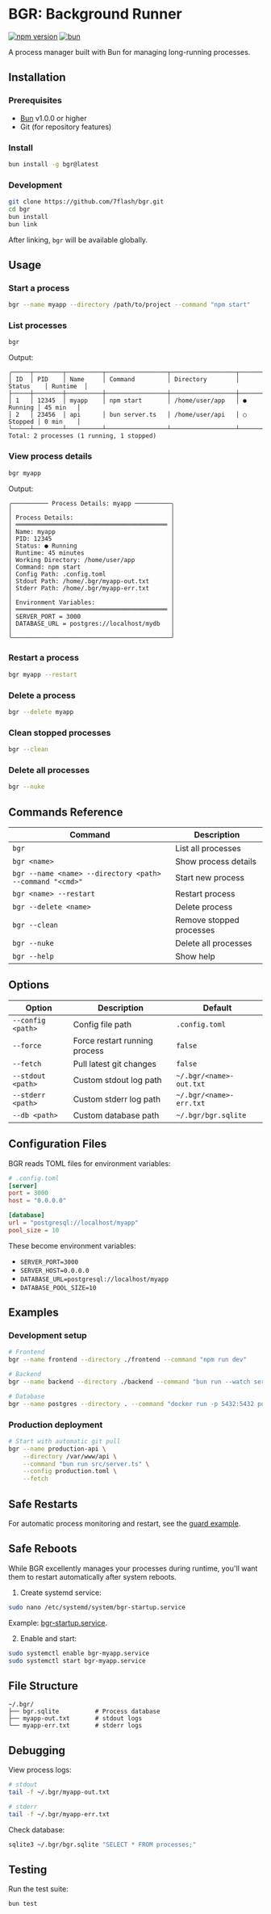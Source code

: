 # BGR: Background Runner

[![npm version](https://img.shields.io/npm/v/bgr.svg)](https://www.npmjs.com/package/bgr)
[![bun](https://img.shields.io/badge/powered%20by-bun-F7A41D)](https://bun.sh/)

A process manager built with Bun for managing long-running processes.

## Installation

### Prerequisites

- [Bun](https://bun.sh) v1.0.0 or higher
- Git (for repository features)

### Install

```bash
bun install -g bgr@latest
```

### Development

```bash
git clone https://github.com/7flash/bgr.git
cd bgr
bun install
bun link
```

After linking, `bgr` will be available globally.

## Usage

### Start a process

```bash
bgr --name myapp --directory /path/to/project --command "npm start"
```

### List processes

```bash
bgr
```

Output:
```
╭─────┬────────┬──────────┬─────────────────┬──────────────────┬───────────┬──────────╮
│ ID  │ PID    │ Name     │ Command         │ Directory        │ Status    │ Runtime  │
├─────┼────────┼──────────┼─────────────────┼──────────────────┼───────────┼──────────┤
│ 1   │ 12345  │ myapp    │ npm start       │ /home/user/app   │ ● Running │ 45 min   │
│ 2   │ 23456  │ api      │ bun server.ts   │ /home/user/api   │ ○ Stopped │ 0 min    │
╰─────┴────────┴──────────┴─────────────────┴──────────────────┴───────────┴──────────╯
Total: 2 processes (1 running, 1 stopped)
```

### View process details

```bash
bgr myapp
```

Output:
```
╭────────── Process Details: myapp ──────────╮
│                                            │
│ Process Details:                           │
│ ══════════════════════════════════════════ │
│ Name: myapp                                │
│ PID: 12345                                 │
│ Status: ● Running                          │
│ Runtime: 45 minutes                        │
│ Working Directory: /home/user/app          │
│ Command: npm start                         │
│ Config Path: .config.toml                  │
│ Stdout Path: /home/.bgr/myapp-out.txt      │
│ Stderr Path: /home/.bgr/myapp-err.txt      │
│                                            │
│ Environment Variables:                     │
│ ══════════════════════════════════════════ │
│ SERVER_PORT = 3000                         │
│ DATABASE_URL = postgres://localhost/mydb   │
│                                            │
╰────────────────────────────────────────────╯
```

### Restart a process

```bash
bgr myapp --restart
```

### Delete a process

```bash
bgr --delete myapp
```

### Clean stopped processes

```bash
bgr --clean
```

### Delete all processes

```bash
bgr --nuke
```

## Commands Reference

| Command | Description |
|---------|-------------|
| `bgr` | List all processes |
| `bgr <name>` | Show process details |
| `bgr --name <name> --directory <path> --command "<cmd>"` | Start new process |
| `bgr <name> --restart` | Restart process |
| `bgr --delete <name>` | Delete process |
| `bgr --clean` | Remove stopped processes |
| `bgr --nuke` | Delete all processes |
| `bgr --help` | Show help |

## Options

| Option | Description | Default |
|--------|-------------|---------|
| `--config <path>` | Config file path | `.config.toml` |
| `--force` | Force restart running process | `false` |
| `--fetch` | Pull latest git changes | `false` |
| `--stdout <path>` | Custom stdout log path | `~/.bgr/<name>-out.txt` |
| `--stderr <path>` | Custom stderr log path | `~/.bgr/<name>-err.txt` |
| `--db <path>` | Custom database path | `~/.bgr/bgr.sqlite` |

## Configuration Files

BGR reads TOML files for environment variables:

```toml
# .config.toml
[server]
port = 3000
host = "0.0.0.0"

[database]
url = "postgresql://localhost/myapp"
pool_size = 10
```

These become environment variables:
- `SERVER_PORT=3000`
- `SERVER_HOST=0.0.0.0`
- `DATABASE_URL=postgresql://localhost/myapp`
- `DATABASE_POOL_SIZE=10`

## Examples

### Development setup

```bash
# Frontend
bgr --name frontend --directory ./frontend --command "npm run dev"

# Backend
bgr --name backend --directory ./backend --command "bun run --watch server.ts"

# Database
bgr --name postgres --directory . --command "docker run -p 5432:5432 postgres:15"
```

### Production deployment

```bash
# Start with automatic git pull
bgr --name production-api \
    --directory /var/www/api \
    --command "bun run src/server.ts" \
    --config production.toml \
    --fetch
```

## Safe Restarts

For automatic process monitoring and restart, see the [guard example](./examples/guard.ts).

## Safe Reboots

While BGR excellently manages your processes during runtime, you'll want them to restart automatically after system reboots.

1) Create systemd service:

```bash
sudo nano /etc/systemd/system/bgr-startup.service
```

Example: [bgr-startup.service](./examples/bgr-startup.service).

2) Enable and start:

```bash
sudo systemctl enable bgr-myapp.service
sudo systemctl start bgr-myapp.service
```

## File Structure

```
~/.bgr/
├── bgr.sqlite          # Process database
├── myapp-out.txt       # stdout logs
└── myapp-err.txt       # stderr logs
```

## Debugging

View process logs:

```bash
# stdout
tail -f ~/.bgr/myapp-out.txt

# stderr
tail -f ~/.bgr/myapp-err.txt
```

Check database:

```bash
sqlite3 ~/.bgr/bgr.sqlite "SELECT * FROM processes;"
```

## Testing

Run the test suite:

```bash
bun test
```